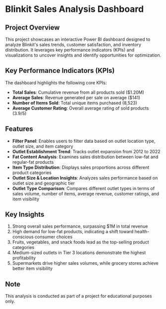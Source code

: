 # Blinkit Sales Analysis Dashboard

## Project Overview

This project showcases an interactive Power BI dashboard designed to analyze Blinkit's sales trends, customer satisfaction, and inventory distribution. It leverages key performance indicators (KPIs) and visualizations to uncover insights and identify opportunities for optimization.

## Key Performance Indicators (KPIs)

The dashboard highlights the following core KPIs:

- **Total Sales**: Cumulative revenue from all products sold ($1.20M)
- **Average Sales**: Revenue generated per sale on average ($141)
- **Number of Items Sold**: Total unique items purchased (8,523)
- **Average Customer Rating**: Overall average rating of sold products (3.9/5)

## Features

- **Filter Panel**: Enables users to filter data based on outlet location type, outlet size, and item category
- **Outlet Establishment Trend**: Tracks outlet expansion from 2012 to 2022
- **Fat Content Analysis**: Examines sales distribution between low-fat and regular-fat products
- **Item Type Distribution**: Displays sales proportions across different product categories
- **Outlet Size & Location Insights**: Analyzes sales performance based on outlet size and geographic tier
- **Outlet Type Comparison**: Compares different outlet types in terms of sales volume, number of items, average revenue, customer ratings, and item visibility

## Key Insights

1. Strong overall sales performance, surpassing $1M in total revenue
2. High demand for low-fat products, indicating a shift toward health-conscious consumer choices
3. Fruits, vegetables, and snack foods lead as the top-selling product categories
4. Medium-sized outlets in Tier 3 locations demonstrate the highest profitability
5. Supermarkets drive higher sales volumes, while grocery stores achieve better item visibility

## Note

This analysis is conducted as part of a project for educational purposes only.
